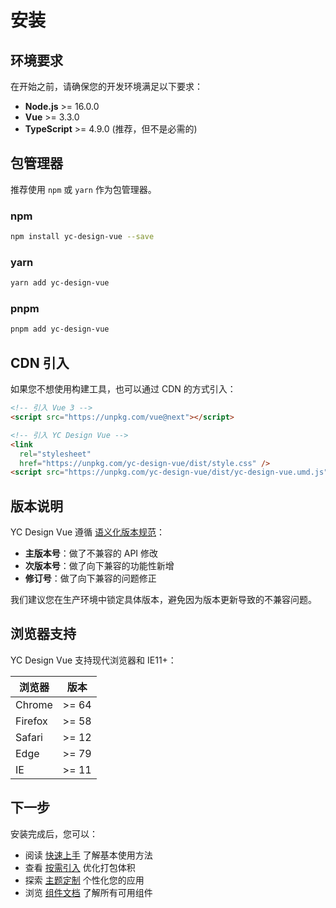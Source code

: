 # 安装

## 环境要求

在开始之前，请确保您的开发环境满足以下要求：

- **Node.js** >= 16.0.0
- **Vue** >= 3.3.0
- **TypeScript** >= 4.9.0 (推荐，但不是必需的)

## 包管理器

推荐使用 `npm` 或 `yarn` 作为包管理器。

### npm

```bash
npm install yc-design-vue --save
```

### yarn

```bash
yarn add yc-design-vue
```

### pnpm

```bash
pnpm add yc-design-vue
```

## CDN 引入

如果您不想使用构建工具，也可以通过 CDN 的方式引入：

```html
<!-- 引入 Vue 3 -->
<script src="https://unpkg.com/vue@next"></script>

<!-- 引入 YC Design Vue -->
<link
  rel="stylesheet"
  href="https://unpkg.com/yc-design-vue/dist/style.css" />
<script src="https://unpkg.com/yc-design-vue/dist/yc-design-vue.umd.js"></script>
```

## 版本说明

YC Design Vue 遵循 [语义化版本规范](https://semver.org/lang/zh-CN/)：

- **主版本号**：做了不兼容的 API 修改
- **次版本号**：做了向下兼容的功能性新增
- **修订号**：做了向下兼容的问题修正

我们建议您在生产环境中锁定具体版本，避免因为版本更新导致的不兼容问题。

## 浏览器支持

YC Design Vue 支持现代浏览器和 IE11+：

| 浏览器  | 版本  |
| ------- | ----- |
| Chrome  | >= 64 |
| Firefox | >= 58 |
| Safari  | >= 12 |
| Edge    | >= 79 |
| IE      | >= 11 |

## 下一步

安装完成后，您可以：

- 阅读 [快速上手](/guide/) 了解基本使用方法
- 查看 [按需引入](/guide/import) 优化打包体积
- 探索 [主题定制](/guide/theme) 个性化您的应用
- 浏览 [组件文档](/components/button) 了解所有可用组件

